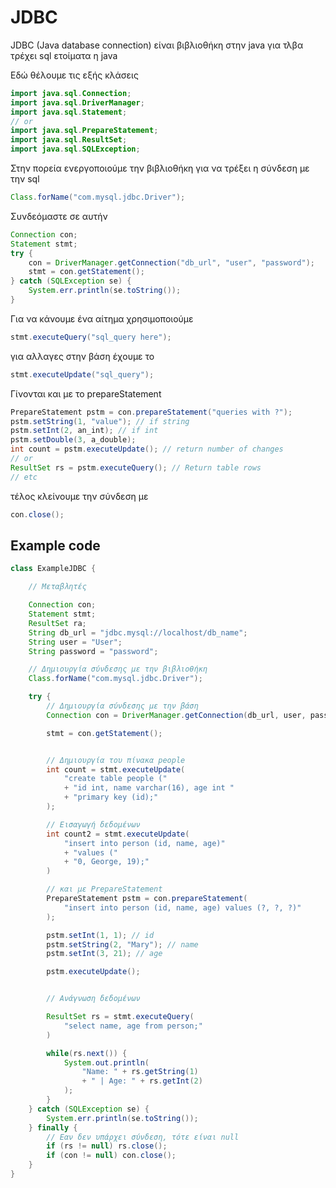 # JDBC 

JDBC (Java database connection) είναι βιβλιοθήκη στην java
για τλβα τρέχει sql ετοίματα η java

Εδώ θέλουμε τις εξής κλάσεις

```java
import java.sql.Connection;
import java.sql.DriverManager;
import java.sql.Statement;
// or
import java.sql.PrepareStatement;
import java.sql.ResultSet;
import java.sql.SQLException;
```

Στην πορεία ενεργοποιούμε την βιβλιοθήκη για να τρέξει η σύνδεση
με την sql

```java
Class.forName("com.mysql.jdbc.Driver");
```

Συνδεόμαστε σε αυτήν

```java
Connection con;
Statement stmt;
try {
    con = DriverManager.getConnection("db_url", "user", "password");
    stmt = con.getStatement();
} catch (SQLException se) {
    System.err.println(se.toString());
}
```

Για να κάνουμε ένα αίτημα χρησιμοποιούμε

```java
stmt.executeQuery("sql_query here");
```

για αλλαγες στην βάση έχουμε το

```java
stmt.executeUpdate("sql_query");
```

Γίνονται και με το prepareStatement

```java
PrepareStatement pstm = con.prepareStatement("queries with ?");
pstm.setString(1, "value"); // if string
pstm.setInt(2, an_int); // if int
pstm.setDouble(3, a_double);
int count = pstm.executeUpdate(); // return number of changes
// or
ResultSet rs = pstm.executeQuery(); // Return table rows
// etc
```


τέλος κλείνουμε την σύνδεση με

```java
con.close();
```

## Example code

```java
class ExampleJDBC {

    // Μεταβλητές

    Connection con;
    Statement stmt;
    ResultSet ra;
    String db_url = "jdbc.mysql://localhost/db_name";
    String user = "User";
    String password = "password";

    // Δημιουργία σύνδεσης με την βιβλιοθήκη
    Class.forName("com.mysql.jdbc.Driver");

    try {
        // Δημιουργία σύνδεσης με την βάση
        Connection con = DriverManager.getConnection(db_url, user, password);

        stmt = con.getStatement();


        // Δημιουργία του πίνακα people
        int count = stmt.executeUpdate(
            "create table people ("
            + "id int, name varchar(16), age int "
            + "primary key (id);"
        );

        // Εισαγωγή δεδομένων
        int count2 = stmt.executeUpdate(
            "insert into person (id, name, age)"
            + "values ("
            + "0, George, 19);"
        )

        // και με PrepareStatement
        PrepareStatement pstm = con.prepareStatement(
            "insert into person (id, name, age) values (?, ?, ?)"
        );

        pstm.setInt(1, 1); // id
        pstm.setString(2, "Mary"); // name
        pstm.setInt(3, 21); // age

        pstm.executeUpdate();


        // Ανάγνωση δεδομένων

        ResultSet rs = stmt.executeQuery(
            "select name, age from person;"
        )

        while(rs.next()) {
            System.out.println(
                "Name: " + rs.getString(1)
                + " | Age: " + rs.getInt(2)
            );
        }
    } catch (SQLException se) {
        System.err.println(se.toString());
    } finally {
        // Εαν δεν υπάρχει σύνδεση, τότε είναι null
        if (rs != null) rs.close();
        if (con != null) con.close();
    }
}
```
